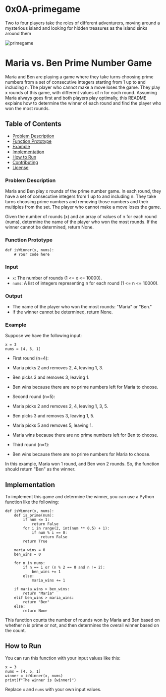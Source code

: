 # 0x0A-primegame  
Two to four players take the roles of different adventurers, moving around a mysterious island and looking for hidden treasures as the island sinks around them  

![primegame](https://user-images.githubusercontent.com/110098940/265694397-d7fd1d7e-b797-4f4a-915f-53ecd0578927.png)

# Maria vs. Ben Prime Number Game  
Maria and Ben are playing a game where they take turns choosing prime numbers from a set of consecutive integers starting from 1 up to and including n. The player who cannot make a move loses the game. They play x rounds of this game, with different values of n for each round. Assuming Maria always goes first and both players play optimally, this README explains how to determine the winner of each round and find the player who won the most rounds.

## Table of Contents  
- [Problem Description](https://github.com/Timmygee21/alx-interview/tree/main/0x0A-primegame#problem-description)  
- [Function Prototype](https://github.com/Timmygee21/alx-interview/tree/main/0x0A-primegame#function-prototype)  
- [Example](https://github.com/Timmygee21/alx-interview/tree/main/0x0A-primegame#example)  
- [Implementation](https://github.com/Timmygee21/alx-interview/tree/main/0x0A-primegame#implementation)  
- [How to Run](https://github.com/Timmygee21/alx-interview/tree/main/0x0A-primegame#how-to-run)  
- [Contributing](https://github.com/Timmygee21/alx-interview/tree/main/0x0A-prime#)  
- [License](https://github.com/Timmygee21/alx-interview/tree/main/0x0A-primegame#)  

### Problem Description  
Maria and Ben play x rounds of the prime number game. In each round, they have a set of consecutive integers from 1 up to and including n. They take turns choosing prime numbers and removing those numbers and their multiples from the set. The player who cannot make a move loses the game.

Given the number of rounds (x) and an array of values of n for each round (nums), determine the name of the player who won the most rounds. If the winner cannot be determined, return None.

### Function Prototype  

```
def isWinner(x, nums):
    # Your code here
```

### Input  
- `x`: The number of rounds (1 <= x <= 10000).  
- `nums`: A list of integers representing n for each round (1 <= n <= 10000).  

### Output  
- The name of the player who won the most rounds: "Maria" or "Ben."  
- If the winner cannot be determined, return None.  

### Example  
Suppose we have the following input:
```
x = 3
nums = [4, 5, 1]
```

- First round (n=4):

 - Maria picks 2 and removes 2, 4, leaving 1, 3.  
 - Ben picks 3 and removes 3, leaving 1.  
 - Ben wins because there are no prime numbers left for Maria to choose.  

- Second round (n=5):

 - Maria picks 2 and removes 2, 4, leaving 1, 3, 5.  
 - Ben picks 3 and removes 3, leaving 1, 5.  
 - Maria picks 5 and removes 5, leaving 1.  
 - Maria wins because there are no prime numbers left for Ben to choose.  

- Third round (n=1):

 - Ben wins because there are no prime numbers for Maria to choose.

In this example, Maria won 1 round, and Ben won 2 rounds. So, the function should return "Ben" as the winner.

## Implementation  
To implement this game and determine the winner, you can use a Python function like the following:  
```
def isWinner(x, nums):
    def is_prime(num):
        if num <= 1:
            return False
        for i in range(2, int(num ** 0.5) + 1):
            if num % i == 0:
                return False
        return True

    maria_wins = 0
    ben_wins = 0

    for n in nums:
        if n == 1 or (n % 2 == 0 and n != 2):
            ben_wins += 1
        else:
            maria_wins += 1

    if maria_wins > ben_wins:
        return "Maria"
    elif ben_wins > maria_wins:
        return "Ben"
    else:
        return None
```

This function counts the number of rounds won by Maria and Ben based on whether n is prime or not, and then determines the overall winner based on the count.

## How to Run  
You can run this function with your input values like this:

```
x = 3
nums = [4, 5, 1]
winner = isWinner(x, nums)
print(f"The winner is {winner}")
```

Replace `x` and `nums` with your own input values.
